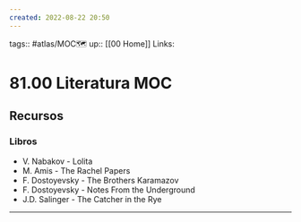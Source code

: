```yaml
---
created: 2022-08-22 20:50
---
```

tags:: #atlas/MOC🗺 
up:: [[00 Home]]
Links: 
# 81.00 Literatura MOC

## Recursos
### Libros
- V. Nabakov - Lolita
- M. Amis - The Rachel Papers
- F. Dostoyevsky - The Brothers Karamazov
- F. Dostoyevsky - Notes From the Underground
- J.D. Salinger - The Catcher in the Rye
___
